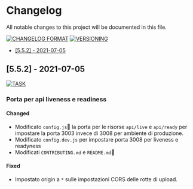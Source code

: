 # Changelog

All notable changes to this project will be documented in this file.

[![CHANGELOG
FORMAT](https://img.shields.io/badge/Format-keepachangelog-orange.svg)](https://keepachangelog.com/en/1.0.0/)
[![VERSIONING](https://img.shields.io/badge/Versioning-semver-red.svg)](https://semver.org/spec/v2.0.0.html)

- [[5.5.2] - 2021-07-05](#552---2021-07-05)

## [5.5.2] - 2021-07-05

[![TASK](https://img.shields.io/badge/TASK-BC%20111-default.svg)](https://ctinnovation.atlassian.net/browse/BC-111)

### Porta per api liveness e readiness

#### Changed

- Modificato `config.js` la porta per le risorse `api/live` e `api/ready` per impostare la porta 3003 invece di 3008 per ambiente di produzione.
- Modificato `config.dev.js` per impostare porta 3008 per liveness e readyness
- Modificati `CONTRIBUTING.md` e `README.md`

#### Fixed

- Impostato origin a `*` sulle impostazioni CORS delle rotte di upload.

